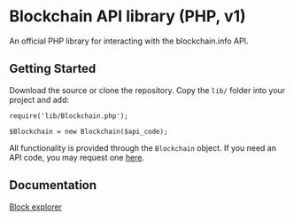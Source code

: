 Blockchain API library (PHP, v1)
================================

An official PHP library for interacting with the blockchain.info API.


Getting Started
---------------

Download the source or clone the repository. Copy the `lib/` folder into your project and add:
```
require('lib/Blockchain.php');

$Blockchain = new Blockchain($api_code);
```

All functionality is provided through the `Blockchain` object. If you need an API code, you may request one [here](https://blockchain.info/api/api_create_code).


Documentation
-------------

[Block explorer](docs/blockexplorer.md)